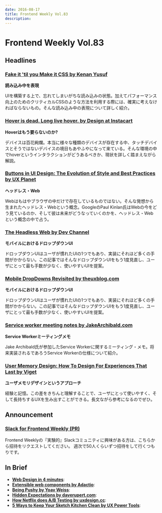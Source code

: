 ```yaml
---
date: 2016-08-17
title: Frontend Weekly Vol.83
description: 
---
```


# Frontend Weekly Vol.83

## Headlines

### [Fake it 'til you Make it CSS by Kenan Yusuf](https://kyusuf.com/post/fake-it-til-you-make-it-css)

**読み込み中を表現**

UIを構築する上で、忘れてしまいがちな読み込みの状態。加えてパフォーマンス向上のためのクリティカルCSSのような方法を利用する際には、確実に考えなければならないもの。そんな読み込み中の表現について詳しく紹介。

### [Hover is dead. Long live hover. by Design at Instacart](https://medium.com/instacart-design/hover-is-dead-long-live-hover-37a89d3795df#.sit49ytcb)

**Hoverはもう要らないのか?**

デバイスは百花絢爛。本当に様々な種類のデバイスが存在する中、タッチデバイスとそうではないデバイスの境目もあやふやになって来ている。そんな環境の中でhoverというインタラクションがどうあるべきか、現状を詳しく踏まえながら解説。

### [Buttons in UI Design: The Evolution of Style and Best Practices by UX Planet](https://uxplanet.org/buttons-in-ui-design-the-evolution-of-style-and-best-practices-56536dc5386e#.1v16wzz85)

**ヘッドレス・Web**

Webはもはやブラウザの中だけで存在しているものではない。そんな発想から生まれたヘッドレス・Webという概念。GoogleのPaul Kinlan氏はWebの今をどう見ているのか、そして彼は未来がどうなっていくのかを、ヘッドレス・Webという概念の中で占う。

### [The Headless Web by Dev Channel](https://medium.com/dev-channel/the-headless-web-de81ab21651f#.t9smqcotk)

**モバイルにおけるドロップダウンUI**

ドロップダウンUIはユーザが慣れたUIの1つでもあり、実装にそれほど多くの手間がかからない。この記事ではそんなドロップダウンUIをもう1度見直し、ユーザにとって最も手数が少なく、使いやすいUIを提案。

### [Mobile DropDowns Revisited by theuxblog.com](https://medium.theuxblog.com/mobile-dropdowns-revisited-17358ceb5340#.ukhpvelzr)

**モバイルにおけるドロップダウンUI**

ドロップダウンUIはユーザが慣れたUIの1つでもあり、実装にそれほど多くの手間がかからない。この記事ではそんなドロップダウンUIをもう1度見直し、ユーザにとって最も手数が少なく、使いやすいUIを提案。

### [Service worker meeting notes by JakeArchibald.com](https://jakearchibald.com/2016/service-worker-meeting-notes/)

**Service Workerミーティングメモ**

Jake Archibald氏が参加したService Workerに関するミーティング・メモ。将来実装されるであろうService Workerの仕様について紹介。

### [User Memory Design: How To Design For Experiences That Last by Viget](https://www.viget.com/articles/user-memory-design-how-to-design-for-experiences-that-last)

**ユーザメモリデザインというアプローチ**

経験と記憶。この差をきちんと理解することで、ユーザにとって使いやすく、そして長持ちするUXを生み出すことができる。長文ながら参考になるのでぜひ。

## Announcement

### [Slack for Frontend Weekly (PR)](https://studiomohawk.typeform.com/to/Kj8Gaj)

Frontend Weeklyの『実験的』Slackコミュニティに興味がある方は、こちらから招待をリクエストしてください。 週次で50人くらいずつ招待をして行くつもりです。

## In Brief

* [**Web Design in 4 minutes**](http://jgthms.com/web-design-in-4-minutes/): 
* [**Extensible web components by Adactio**](https://adactio.com/journal/11052): 
* [**Being Pushy by Yoav Weiss**](https://blog.yoav.ws/being_pushy/): 
* [**Hidden Expectations by daverupert.com**](http://daverupert.com/2016/08/hidden-expectations/): 
* [**How Netflix does A/B Testing by uxdesign.cc**](https://uxdesign.cc/how-netflix-does-a-b-testing-87df9f9bf57c#.rezog1jis): 
* [**5 Ways to Keep Your Sketch Kitchen Clean by UX Power Tools**](https://medium.com/ux-power-tools/5-ways-to-keep-your-sketch-kitchen-clean-ea45ef547dfb#.5e7u5mixw): 